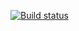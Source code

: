 [![Build status](https://ci.appveyor.com/api/projects/status/579dqktoddakdl6y?svg=true)](https://ci.appveyor.com/project/arsi8012/patternsdeliverycard)